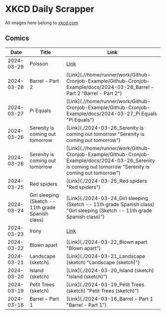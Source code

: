 # XKCD Daily Scrapper

All images here belong to [xkcd.com](https://xkcd.com "xkcd.com")

## Comics

| Date       | Title                | Link                                                             |
| ---------- | -------------------- | ---------------------------------------------------------------- |
| 2024-03-29 | Poisson                        | [Link](.//home/runner/work/Github-Cronjob-Example/Github-Cronjob-Example/docs/2024-03-29_Poisson "Poisson") |
| 2024-03-28 | Barrel - Part 2                | [Link](.//home/runner/work/Github-Cronjob-Example/Github-Cronjob-Example/docs/2024-03-28_Barrel - Part 2 "Barrel - Part 2") |
| 2024-03-27 | Pi Equals                      | [Link](.//home/runner/work/Github-Cronjob-Example/Github-Cronjob-Example/docs/2024-03-27_Pi Equals "Pi Equals") |
| 2024-03-26 | Serenity is coming out tomorrow | [Link](./2024-03-26_Serenity is coming out tomorrow "Serenity is coming out tomorrow") |
| 2024-03-26 | Serenity is coming out tomorrow | [Link](.//home/runner/work/Github-Cronjob-Example/Github-Cronjob-Example/docs/2024-03-26_Serenity is coming out tomorrow "Serenity is coming out tomorrow") |
| 2024-03-25 | Red spiders                    | [Link](./2024-03-25_Red spiders "Red spiders") |
| 2024-03-24 | Girl sleeping (Sketch -- 11th grade Spanish class) | [Link](./2024-03-24_Girl sleeping (Sketch -- 11th grade Spanish class) "Girl sleeping (Sketch -- 11th grade Spanish class)") |
| 2024-03-23 | Irony                          | [Link](./2024-03-23_Irony "Irony") |
| 2024-03-22 | Blown apart          | [Link](./2024-03-22_Blown apart "Blown apart")                   |
| 2024-03-21 | Landscape (sketch)   | [Link](./2024-03-21_Landscape (sketch) "Landscape (sketch)")     |
| 2024-03-20 | Island (sketch)      | [Link](./2024-03-20_Island (sketch) "Island (sketch)")           |
| 2024-03-19 | Petit Trees (sketch) | [Link](./2024-03-19_Petit Trees (sketch) "Petit Trees (sketch)") |
| 2024-03-18 | Barrel - Part 1      | [Link](./2024-03-18_Barrel - Part 1 "Barrel - Part 1")           |
